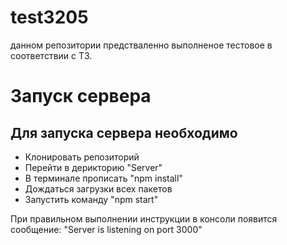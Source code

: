 # test3205
данном репозитории предстваленно выполненое тестовое в соответствии с ТЗ.
# Запуск сервера
<h2>Для запуска сервера необходимо</h2>
<ul>
  <li>Клонировать репозиторий</li>
  <li>Перейти в дерикторию "Server"</li>
  <li>В терминале прописать "npm install"</li>
  <li>Дождаться загрузки всех пакетов</li>
  <li>Запустить команду "npm start"</li>
</ul>
При правильном выполнении инструкции в консоли появится сообщение: "Server is listening on port 3000"

